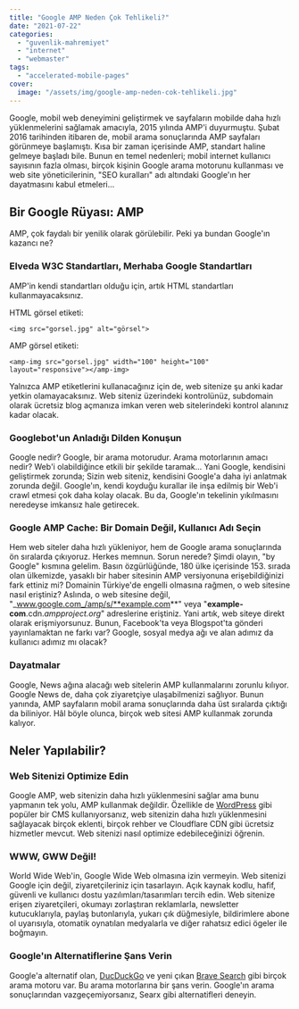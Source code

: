 ```yaml
---
title: "Google AMP Neden Çok Tehlikeli?"
date: "2021-07-22"
categories: 
  - "guvenlik-mahremiyet"
  - "internet"
  - "webmaster"
tags: 
  - "accelerated-mobile-pages"
cover:
  image: "/assets/img/google-amp-neden-cok-tehlikeli.jpg"
---
```


Google, mobil web deneyimini geliştirmek ve sayfaların mobilde daha hızlı yüklenmelerini sağlamak amacıyla, 2015 yılında AMP'i duyurmuştu. Şubat 2016 tarihinden itibaren de, mobil arama sonuçlarında AMP sayfaları görünmeye başlamıştı. Kısa bir zaman içerisinde AMP, standart haline gelmeye başladı bile. Bunun en temel nedenleri; mobil internet kullanıcı sayısının fazla olması, birçok kişinin Google arama motorunu kullanması ve web site yöneticilerinin, "SEO kuralları" adı altındaki Google'ın her dayatmasını kabul etmeleri...

## Bir Google Rüyası: AMP

AMP, çok faydalı bir yenilik olarak görülebilir. Peki ya bundan Google'ın kazancı ne?

### Elveda W3C Standartları, Merhaba Google Standartları

AMP'in kendi standartları olduğu için, artık HTML standartları kullanmayacaksınız.

HTML görsel etiketi:

```
<img src="gorsel.jpg" alt="görsel">
```

AMP görsel etiketi:

```
<amp-img src="gorsel.jpg" width="100" height="100" layout="responsive"></amp-img>
```

Yalnızca AMP etiketlerini kullanacağınız için de, web sitenize şu anki kadar yetkin olamayacaksınız. Web siteniz üzerindeki kontrolünüz, subdomain olarak ücretsiz blog açmanıza imkan veren web sitelerindeki kontrol alanınız kadar olacak.

### Googlebot'un Anladığı Dilden Konuşun

Google nedir? Google, bir arama motorudur. Arama motorlarının amacı nedir? Web'i olabildiğince etkili bir şekilde taramak... Yani Google, kendisini geliştirmek zorunda; Sizin web siteniz, kendisini Google'a daha iyi anlatmak zorunda değil. Google'ın, kendi koyduğu kurallar ile inşa edilmiş bir Web'i crawl etmesi çok daha kolay olacak. Bu da, Google'ın tekelinin yıkılmasını neredeyse imkansız hale getirecek.

### Google AMP Cache: Bir Domain Değil, Kullanıcı Adı Seçin

Hem web siteler daha hızlı yükleniyor, hem de Google arama sonuçlarında ön sıralarda çıkıyoruz. Herkes memnun. Sorun nerede? Şimdi olayın, "by Google" kısmına gelelim. Basın özgürlüğünde, 180 ülke içerisinde 153. sırada olan ülkemizde, yasaklı bir haber sitesinin AMP versiyonuna erişebildiğinizi fark ettiniz mi? Domainin Türkiye'de engelli olmasına rağmen, o web sitesine nasıl eriştiniz? Aslında, o web sitesine değil, "_www.google.com_/amp/s/**example.com**" veya "**example-com**.cdn._ampproject.org_" adreslerine eriştiniz. Yani artık, web siteye direkt olarak erişmiyorsunuz. Bunun, Facebook'ta veya Blogspot'ta gönderi yayınlamaktan ne farkı var? Google, sosyal medya ağı ve alan adımız da kullanıcı adımız mı olacak?

### Dayatmalar

Google, News ağına alacağı web sitelerin AMP kullanmalarını zorunlu kılıyor. Google News de, daha çok ziyaretçiye ulaşabilmenizi sağlıyor. Bunun yanında, AMP sayfaların mobil arama sonuçlarında daha üst sıralarda çıktığı da biliniyor. Hâl böyle olunca, birçok web sitesi AMP kullanmak zorunda kalıyor.

## Neler Yapılabilir?

### Web Sitenizi Optimize Edin

Google AMP, web sitenizin daha hızlı yüklenmesini sağlar ama bunu yapmanın tek yolu, AMP kullanmak değildir. Özellikle de [WordPress](https://furuy.com/categories/wordpress/) gibi popüler bir CMS kullanıyorsanız, web sitenizin daha hızlı yüklenmesini sağlayacak birçok eklenti, birçok rehber ve Cloudflare CDN gibi ücretsiz hizmetler mevcut. Web sitenizi nasıl optimize edebileceğinizi öğrenin.

### WWW, GWW Değil!

World Wide Web'in, Google Wide Web olmasına izin vermeyin. Web sitenizi Google için değil, ziyaretçileriniz için tasarlayın. Açık kaynak kodlu, hafif, güvenli ve kullanıcı dostu yazılımları/tasarımları tercih edin. Web sitenize erişen ziyaretçileri, okumayı zorlaştıran reklamlarla, newsletter kutucuklarıyla, paylaş butonlarıyla, yukarı çık düğmesiyle, bildirimlere abone ol uyarısıyla, otomatik oynatılan medyalarla ve diğer rahatsız edici ögeler ile boğmayın.

### Google'ın Alternatiflerine Şans Verin

Google'a alternatif olan, [DucDuckGo](https://duckduckgo.com/) ve yeni çıkan [Brave Search](https://search.brave.com/) gibi birçok arama motoru var. Bu arama motorlarına bir şans verin. Google'ın arama sonuçlarından vazgeçemiyorsanız, Searx gibi alternatifleri deneyin.
